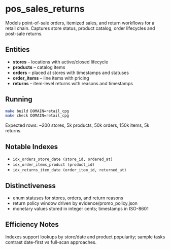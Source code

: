 # pos_sales_returns

Models point-of-sale orders, itemized sales, and return workflows for a retail chain.
Captures store status, product catalog, order lifecycles and post-sale returns.

## Entities
- **stores** – locations with active/closed lifecycle
- **products** – catalog items
- **orders** – placed at stores with timestamps and statuses
- **order_items** – line items with pricing
- **returns** – item-level returns with reasons and timestamps

## Running
```bash
make build DOMAIN=retail_cpg
make check DOMAIN=retail_cpg
```

Expected rows: ~200 stores, 5k products, 50k orders, 150k items, 5k returns.

## Notable Indexes
- `idx_orders_store_date (store_id, ordered_at)`
- `idx_order_items_product (product_id)`
- `idx_returns_item_date (order_item_id, returned_at)`

## Distinctiveness
- enum statuses for stores, orders, and return reasons
- return policy window driven by evidence/promo_policy.json
- monetary values stored in integer cents; timestamps in ISO-8601

## Efficiency Notes
Indexes support lookups by store/date and product popularity; sample tasks
contrast date-first vs full-scan approaches.
